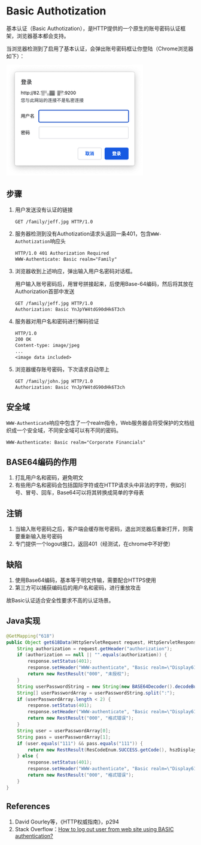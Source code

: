 # Basic Authotization

基本认证（Basic Authotization），是HTTP提供的一个原生的账号密码认证框架，浏览器基本都会支持。

当浏览器检测到了启用了基本认证，会弹出账号密码框让你登陆（Chrome浏览器如下）：

![basic_authotization_example](basic_authotization_assets/basic_authotization_example.png)

## 步骤

1. 用户发送没有认证的链接

   ```
   GET /family/jeff.jpg HTTP/1.0
   ```

2. 服务器检测到没有Authotization请求头返回一条401，包含`WWW-Authotization`响应头

   ```
   HTTP/1.0 401 Authorization Required
   WWW-Authenticate: Basic realm="Family"
   ```

3. 浏览器收到上述响应，弹出输入用户名密码对话框。

   用户输入账号密码后，用冒号拼接起来，后使用Base-64编码，然后将其放在Authorization首部中发送

   ```
   GET /family/jeff.jpg HTTP/1.0
   Authorization: Basic YnJpYW4tdG90dHk6T3ch
   ```

4. 服务器对用户名和密码进行解码验证

   ```
   HTTP/1.0
   200 OK
   Content-type: image/jpeg
   ...
   <image data included>
   ```

5. 浏览器缓存账号密码，下次请求自动带上

   ```
   GET /family/john.jpg HTTP/1.0
   Authorization: Basic YnJpYW4tdG90dHk6T3ch
   ```

## 安全域

`WWW-Authenticate`响应中包含了一个realm指令，Web服务器会将受保护的文档组织成一个安全域，不同安全域可以有不同的密码。

```
WWW-Authenticate: Basic realm="Corporate Financials"
```

## BASE64编码的作用

1. 打乱用户名和密码，避免明文
2. 有些用户名和密码会包括国际字符或在HTTP请求头中非法的字符，例如引号、冒号、回车，Base64可以将其转换成简单的字母表

## 注销

1. 当输入账号密码之后，客户端会缓存账号密码，退出浏览器后重新打开，则需要重新输入账号密码
2. 专门提供一个logout接口，返回401（经测试，在chrome中不好使）

## 缺陷

1. 使用Base64编码，基本等于明文传输，需要配合HTTPS使用
2. 第三方可以捕获编码后的用户名和密码，进行重放攻击

故Basic认证适合安全性要求不高的认证场景。

## Java实现

```java
@GetMapping("618")
public Object get618Data(HttpServletRequest request, HttpServletResponse response) throws IOException {
    String authorization = request.getHeader("authorization");
    if (authorization == null || "".equals(authorization)) {
        response.setStatus(401);
        response.setHeader("WWW-authenticate", "Basic realm=\"Display618\"");
        return new RestResult("000", "未授权");
    }
    String userPasswordString = new String(new BASE64Decoder().decodeBuffer(authorization.split(" ")[1]));
    String[] userPasswordArray = userPasswordString.split(":");
    if (userPasswordArray.length < 2) {
        response.setStatus(401);
        response.setHeader("WWW-authenticate", "Basic realm=\"Display618\"");
        return new RestResult("000", "格式错误");
    }
    String user = userPasswordArray[0];
    String pass = userPasswordArray[1];
    if (user.equals("111") && pass.equals("111")) {
        return new RestResult(ResCodeEnum.SUCCESS.getCode(), hszDisplayService.get618Data());
    } else {
        response.setStatus(401);
        response.setHeader("WWW-authenticate", "Basic realm=\"Display618\"");
        return new RestResult("000", "格式错误");
    }
}
```

## References

1. David Gourley等，《HTTP权威指南》，p294
2. Stack Overflow：[How to log out user from web site using BASIC authentication?](https://stackoverflow.com/questions/233507/how-to-log-out-user-from-web-site-using-basic-authentication)
